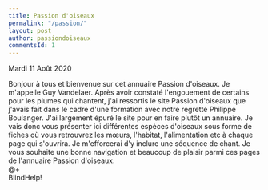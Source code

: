 ```yaml
---
title: Passion d'oiseaux
permalink: "/passion/"
layout: post
author: passiondoiseaux
commentsId: 1
---
```


<footer>Mardi 11 Août 2020</footer>

Bonjour à tous et bienvenue sur cet annuaire Passion d'oiseaux. Je m'appelle Guy Vandelaer. Après avoir constaté l'engouement de certains pour les plumes qui chantent, j'ai ressortis le site Passion d'oiseaux que j'avais fait dans le cadre d'une formation avec notre regretté Philippe Boulanger. J'ai largement épuré le site pour en faire plutôt un annuaire. Je vais donc vous présenter ici différentes espèces d'oiseaux sous forme de fiches où vous retrouvrez les mœurs, l'habitat, l'alimentation etc à chaque page qui s'ouvrira. Je m'efforcerai d'y inclure une séquence de chant. Je vous souhaite une bonne navigation et beaucoup de plaisir parmi ces pages de l'annuaire Passion d'oiseaux.    
@+    
BlindHelp!   
